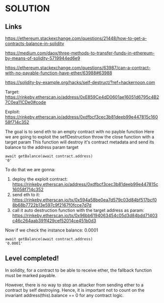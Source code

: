 # SOLUTION
## Links
https://ethereum.stackexchange.com/questions/21448/how-to-get-a-contracts-balance-in-solidity

https://medium.com/daox/three-methods-to-transfer-funds-in-ethereum-by-means-of-solidity-5719944ed6e9

https://ethereum.stackexchange.com/questions/63987/can-a-contract-with-no-payable-function-have-ether/63988#63988

https://solidity-by-example.org/hacks/self-destruct/?ref=hackernoon.com

Target: https://rinkeby.etherscan.io/address/0xE859Ce4dD0601ae16051d6795c4B27C0ea11CDe0#code

Exploit: https://rinkeby.etherscan.io/address/0xdfbcf3cec3b81deeb99e447815c16058f714c352

The goal is to send eth to an empty contract with no payble function
Here we are going to exploit the seflDestruction throw the close function with a target param
This function will destroy it's contract metadata and send its balance to the address param target

	await getBalance(await contract.address)
	'0'

To do that we are gonna:

1. deploy the exploit contract: https://rinkeby.etherscan.io/address/0xdfbcf3cec3b81deeb99e447815c16058f714c352
2. send eth to it: https://rinkeby.etherscan.io/tx/0x594a58be0ea7d579c03d84bf517bcf08b68b7722b13e597c9f2167f0fcce7d7d
3. call it auto destruction function with the target address as param: https://rinkeby.etherscan.io/tx/0x96bb6194063454c05d3d84bdd71403c46c264aab391f429cef52014ce451b0d3

Now if we check the instance balance: 0.0001

	await getBalance(await contract.address)
	'0.0001'

## Level completed!

In solidity, for a contract to be able to receive ether, the fallback function must be marked payable.

However, there is no way to stop an attacker from sending ether to a contract by self destroying. Hence, it is important not to count on the invariant address(this).balance == 0 for any contract logic.